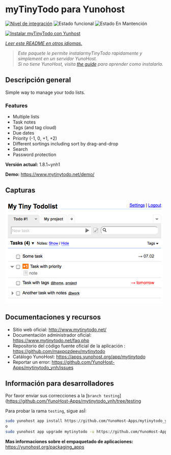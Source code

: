 <!--
Este archivo README esta generado automaticamente<https://github.com/YunoHost/apps/tree/master/tools/readme_generator>
No se debe editar a mano.
-->

# myTinyTodo para Yunohost

[![Nivel de integración](https://dash.yunohost.org/integration/mytinytodo.svg)](https://ci-apps.yunohost.org/ci/apps/mytinytodo/) ![Estado funcional](https://ci-apps.yunohost.org/ci/badges/mytinytodo.status.svg) ![Estado En Mantención](https://ci-apps.yunohost.org/ci/badges/mytinytodo.maintain.svg)

[![Instalar myTinyTodo con Yunhost](https://install-app.yunohost.org/install-with-yunohost.svg)](https://install-app.yunohost.org/?app=mytinytodo)

*[Leer este README en otros idiomas.](./ALL_README.md)*

> *Este paquete le permite instalarmyTinyTodo rapidamente y simplement en un servidor YunoHost.*  
> *Si no tiene YunoHost, visita [the guide](https://yunohost.org/install) para aprender como instalarla.*

## Descripción general

Simple way to manage your todo lists. 

### Features

- Multiple lists
- Task notes
- Tags (and tag cloud)
- Due dates
- Priority (-1, 0, +1, +2)
- Different sortings including sort by drag-and-drop
- Search
- Password protection


**Versión actual:** 1.8.1~ynh1

**Demo:** <https://www.mytinytodo.net/demo/>

## Capturas

![Captura de myTinyTodo](./doc/screenshots/shot-v14b1.png)

## Documentaciones y recursos

- Sitio web oficial: <http://www.mytinytodo.net/>
- Documentación administrador oficial: <https://www.mytinytodo.net/faq.php>
- Repositorio del código fuente oficial de la aplicación : <https://github.com/maxpozdeev/mytinytodo>
- Catálogo YunoHost: <https://apps.yunohost.org/app/mytinytodo>
- Reportar un error: <https://github.com/YunoHost-Apps/mytinytodo_ynh/issues>

## Información para desarrolladores

Por favor enviar sus correcciones a la [`branch testing`](https://github.com/YunoHost-Apps/mytinytodo_ynh/tree/testing

Para probar la rama `testing`, sigue asÍ:

```bash
sudo yunohost app install https://github.com/YunoHost-Apps/mytinytodo_ynh/tree/testing --debug
o
sudo yunohost app upgrade mytinytodo -u https://github.com/YunoHost-Apps/mytinytodo_ynh/tree/testing --debug
```

**Mas informaciones sobre el empaquetado de aplicaciones:** <https://yunohost.org/packaging_apps>

